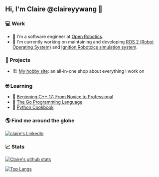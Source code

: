 ## Hi, I'm Claire @claireyywang 👋  
<!--
**claireyywang/claireyywang** is a ✨ _special_ ✨ repository because its `README.md` (this file) appears on your GitHub profile.

Here are some ideas to get you started:

- 🔭 I’m currently working on ...
- 🌱 I’m currently learning ...
- 👯 I’m looking to collaborate on ...
- 🤔 I’m looking for help with ...
- 💬 Ask me about ...
- 📫 How to reach me: ...
- 😄 Pronouns: ...
- ⚡ Fun fact: ...
--> 

### 💻 Work

- 🤖  I'm a software engineer at [Open Robotics](https://www.openrobotics.org/).
- 🔭  I'm currently working on maintaining and developing [ROS 2 (Robot Operating System)](https://github.com/ros2) and [Ignition Robotcics simulation system](https://github.com/ignitionrobotics). 

### 👷 Projects

- 🏗️ [My hobby site](https://github.com/claireyywang/my-hobby-site): an all-in-one shop about everything I work on

### 🤓 Learning

- 📙 [Beginning C++ 17: From Novice to Professional](https://www.amazon.com/Beginning-C-17-Novice-Professional/dp/1484233654)
- 📖 [The Go Programming Language](https://www.gopl.io/)
- 📕 [Python Cookbook](https://www.oreilly.com/library/view/python-cookbook-3rd/9781449357337/)

### 🌎 Find me around the globe

[![claire's LinkedIn](https://img.shields.io/badge/linkedin-%230077B5.svg?&style=for-the-badge&logo=linkedin&logoColor=white)](https://www.linkedin.com/in/claireyywang/)

### 📈 Stats

[![Claire's github stats](https://github-readme-stats.vercel.app/api?username=claireyywang&hide=stars&show_icons=true&theme=buefy)](https://github.com/anuraghazra/github-readme-stats)

[![Top Langs](https://github-readme-stats.vercel.app/api/top-langs/?username=claireyywang&layout=compact&theme=buefy)](https://github.com/anuraghazra/github-readme-stats)
